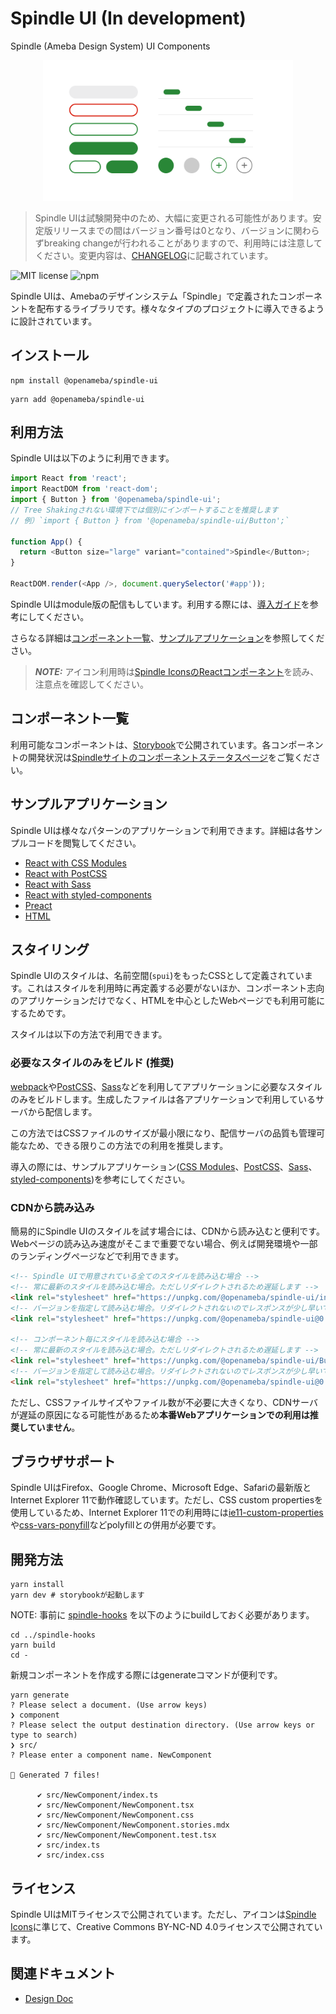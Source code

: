 # Spindle UI (In development)

Spindle (Ameba Design System) UI Components

<p align="center">
  <img alt="Spindle" src="./docs/images/components.png" width="400">
</p>

> Spindle UIは試験開発中のため、大幅に変更される可能性があります。安定版リリースまでの間はバージョン番号は0となり、バージョンに関わらずbreaking changeが行われることがありますので、利用時には注意してください。変更内容は、[CHANGELOG](CHANGELOG.md)に記載されています。

![MIT license](https://img.shields.io/npm/l/@openameba/spindle-ui) ![npm](https://img.shields.io/npm/v/@openameba/spindle-ui)


Spindle UIは、Amebaのデザインシステム「Spindle」で定義されたコンポーネントを配布するライブラリです。様々なタイプのプロジェクトに導入できるように設計されています。

## インストール
```
npm install @openameba/spindle-ui
```
```
yarn add @openameba/spindle-ui
```

## 利用方法

Spindle UIは以下のように利用できます。

```JavaScript
import React from 'react';
import ReactDOM from 'react-dom';
import { Button } from '@openameba/spindle-ui';
// Tree Shakingされない環境下では個別にインポートすることを推奨します
// 例）`import { Button } from '@openameba/spindle-ui/Button';`

function App() {
  return <Button size="large" variant="contained">Spindle</Button>;
}

ReactDOM.render(<App />, document.querySelector('#app'));
```

Spindle UIはmodule版の配信もしています。利用する際には、[導入ガイド](https://github.com/openameba/spindle/pull/175)を参考にしてください。

さらなる詳細は[コンポーネント一覧](#コンポーネント一覧)、[サンプルアプリケーション](#サンプルアプリケーション)を参照してください。

> **_NOTE:_**  アイコン利用時は[Spindle IconsのReactコンポーネント](/packages/spindle-icons#react)を読み、注意点を確認してください。

## コンポーネント一覧
利用可能なコンポーネントは、[Storybook](https://ameba-spindle.web.app/)で公開されています。各コンポーネントの開発状況は[Spindleサイトのコンポーネントステータスページ](https://spindle.ameba.design/components/status/)をご覧ください。

## サンプルアプリケーション
Spindle UIは様々なパターンのアプリケーションで利用できます。詳細は各サンプルコードを閲覧してください。

- [React with CSS Modules](/examples/css-modules/)
- [React with PostCSS](/examples/postcss/)
- [React with Sass](/examples/sass/)
- [React with styled-components](/examples/styled-components/)
- [Preact](/examples/preact/)
- [HTML](/examples/html/)

## スタイリング
Spindle UIのスタイルは、名前空間(`spui`)をもったCSSとして定義されています。これはスタイルを利用時に再定義する必要がないほか、コンポーネント志向のアプリケーションだけでなく、HTMLを中心としたWebページでも利用可能にするためです。

スタイルは以下の方法で利用できます。

### 必要なスタイルのみをビルド (推奨)
[webpack](https://webpack.js.org/)や[PostCSS](https://postcss.org/)、[Sass](https://sass-lang.com/)などを利用してアプリケーションに必要なスタイルのみをビルドします。生成したファイルは各アプリケーションで利用しているサーバから配信します。

この方法ではCSSファイルのサイズが最小限になり、配信サーバの品質も管理可能なため、できる限りこの方法での利用を推奨します。

導入の際には、サンプルアプリケーション([CSS Modules](/examples/css-modules/)、[PostCSS](/examples/postcss/)、[Sass](/examples/sass/)、[styled-components](/examples/styled-components/))を参考にしてください。

### CDNから読み込み
簡易的にSpindle UIのスタイルを試す場合には、CDNから読み込むと便利です。Webページの読み込み速度がそこまで重要でない場合、例えば開発環境や一部のランディングページなどで利用できます。

```HTML
<!-- Spindle UIで用意されている全てのスタイルを読み込む場合 -->
<!-- 常に最新のスタイルを読み込む場合。ただしリダイレクトされるため遅延します -->
<link rel="stylesheet" href="https://unpkg.com/@openameba/spindle-ui/index.css">
<!-- バージョンを指定して読み込む場合。リダイレクトされないのでレスポンスが少し早いです -->
<link rel="stylesheet" href="https://unpkg.com/@openameba/spindle-ui@0.11.2/index.css">

<!-- コンポーネント毎にスタイルを読み込む場合 -->
<!-- 常に最新のスタイルを読み込む場合。ただしリダイレクトされるため遅延します -->
<link rel="stylesheet" href="https://unpkg.com/@openameba/spindle-ui/Button/Button.css">
<!-- バージョンを指定して読み込む場合。リダイレクトされないのでレスポンスが少し早いです -->
<link rel="stylesheet" href="https://unpkg.com/@openameba/spindle-ui@0.11.2/Button/Button.css">
```

ただし、CSSファイルサイズやファイル数が不必要に大きくなり、CDNサーバが遅延の原因になる可能性があるため**本番Webアプリケーションでの利用は推奨していません**。

## ブラウザサポート
Spindle UIはFirefox、Google Chrome、Microsoft Edge、Safariの最新版とInternet Explorer 11で動作確認しています。ただし、CSS custom propertiesを使用しているため、Internet Explorer 11での利用時には[ie11-custom-properties](https://www.npmjs.com/package/ie11-custom-properties)や[css-vars-ponyfill](https://github.com/jhildenbiddle/css-vars-ponyfill)などpolyfillとの併用が必要です。

## 開発方法

```
yarn install
yarn dev # storybookが起動します
```

NOTE: 事前に [spindle-hooks](https://github.com/openameba/spindle/tree/main/packages/spindle-hooks) を以下のようにbuildしておく必要があります。

```
cd ../spindle-hooks
yarn build
cd -
```

新規コンポーネントを作成する際にはgenerateコマンドが便利です。

```
yarn generate
? Please select a document. (Use arrow keys)
❯ component 
? Please select the output destination directory. (Use arrow keys or type to search)
❯ src/ 
? Please enter a component name. NewComponent

🐶 Generated 7 files!

      ✔ src/NewComponent/index.ts
      ✔ src/NewComponent/NewComponent.tsx
      ✔ src/NewComponent/NewComponent.css
      ✔ src/NewComponent/NewComponent.stories.mdx
      ✔ src/NewComponent/NewComponent.test.tsx
      ✔ src/index.ts
      ✔ src/index.css
```

## ライセンス
Spindle UIはMITライセンスで公開されています。ただし、アイコンは[Spindle Icons](https://github.com/openameba/spindle/tree/main/packages/spindle-icons#%E3%83%A9%E3%82%A4%E3%82%BB%E3%83%B3%E3%82%B9)に準じて、Creative Commons BY-NC-ND 4.0ライセンスで公開されています。

## 関連ドキュメント
- [Design Doc](docs/design-doc.md)
